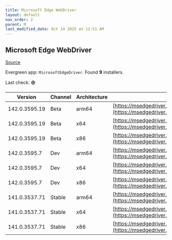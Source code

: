 ```yaml
---
title: Microsoft Edge WebDriver
layout: default
nav_order: 2
parent: M
last_modified_date: Oct 14 2025 at 12:51 AM
---
```


## Microsoft Edge WebDriver

[Source](https://www.microsoft.com/edge)

Evergreen app: `MicrosoftEdgeDriver`. Found **9** installers.

Last check: 🟢

| Version       | Channel | Architecture | URI                                                                                                                                            |
| ------------- | ------- | ------------ | ---------------------------------------------------------------------------------------------------------------------------------------------- |
| 142.0.3595.19 | Beta    | arm64        | [https://msedgedriver.microsoft.com/142.0.3595.19/edgedriver_arm64.zip](https://msedgedriver.microsoft.com/142.0.3595.19/edgedriver_arm64.zip) |
| 142.0.3595.19 | Beta    | x64          | [https://msedgedriver.microsoft.com/142.0.3595.19/edgedriver_win64.zip](https://msedgedriver.microsoft.com/142.0.3595.19/edgedriver_win64.zip) |
| 142.0.3595.19 | Beta    | x86          | [https://msedgedriver.microsoft.com/142.0.3595.19/edgedriver_win32.zip](https://msedgedriver.microsoft.com/142.0.3595.19/edgedriver_win32.zip) |
| 142.0.3595.7  | Dev     | arm64        | [https://msedgedriver.microsoft.com/142.0.3595.7/edgedriver_arm64.zip](https://msedgedriver.microsoft.com/142.0.3595.7/edgedriver_arm64.zip)   |
| 142.0.3595.7  | Dev     | x64          | [https://msedgedriver.microsoft.com/142.0.3595.7/edgedriver_win64.zip](https://msedgedriver.microsoft.com/142.0.3595.7/edgedriver_win64.zip)   |
| 142.0.3595.7  | Dev     | x86          | [https://msedgedriver.microsoft.com/142.0.3595.7/edgedriver_win32.zip](https://msedgedriver.microsoft.com/142.0.3595.7/edgedriver_win32.zip)   |
| 141.0.3537.71 | Stable  | arm64        | [https://msedgedriver.microsoft.com/141.0.3537.71/edgedriver_arm64.zip](https://msedgedriver.microsoft.com/141.0.3537.71/edgedriver_arm64.zip) |
| 141.0.3537.71 | Stable  | x64          | [https://msedgedriver.microsoft.com/141.0.3537.71/edgedriver_win64.zip](https://msedgedriver.microsoft.com/141.0.3537.71/edgedriver_win64.zip) |
| 141.0.3537.71 | Stable  | x86          | [https://msedgedriver.microsoft.com/141.0.3537.71/edgedriver_win32.zip](https://msedgedriver.microsoft.com/141.0.3537.71/edgedriver_win32.zip) |
